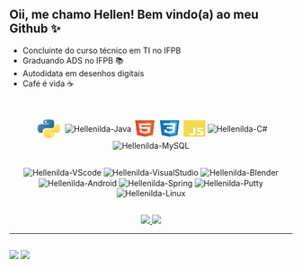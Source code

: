 ## Oii, me chamo Hellen! Bem vindo(a) ao meu Github ✨
- Concluinte do curso técnico em TI no IFPB
- Graduando ADS no IFPB 📚
- Autodidata em desenhos digitais
- Café é vida ☕️

##

<div align="center" id="linguagens"><br>
  <img align="center" alt="Hellenilda-Python" height="40" width="50" src="https://raw.githubusercontent.com/devicons/devicon/master/icons/python/python-original.svg">
  <img align="center" alt="Hellenilda-Java" height="40" width="50" src="https://cdn.jsdelivr.net/gh/devicons/devicon/icons/java/java-original.svg" />
  <img align="center" alt="Hellenilda-HTML" height="30" width="40" src="https://raw.githubusercontent.com/devicons/devicon/master/icons/html5/html5-original.svg">
  <img align="center" alt="Hellenilda-CSS" height="30" width="40" src="https://raw.githubusercontent.com/devicons/devicon/master/icons/css3/css3-original.svg">
  <img align="center" alt="Hellenilda-Js" height="30" width="40" src="https://raw.githubusercontent.com/devicons/devicon/master/icons/javascript/javascript-plain.svg">
  <img align="center" alt="Hellenilda-C#" height="40" width="40" src="https://cdn.jsdelivr.net/gh/devicons/devicon/icons/csharp/csharp-original.svg" />
  <img align="center" alt="Hellenilda-MySQL" height="50" width="60" src="https://simpleicons.org/icons/mysql.svg" />
</div>

##

<div align="center" id"IDEs+Afins">
  <img align="center" alt="Hellenilda-VScode" height="40" width="50" src="https://cdn.jsdelivr.net/gh/devicons/devicon/icons/vscode/vscode-original.svg" />
  <img align="center" alt="Hellenilda-VisualStudio" height="40" width="50" src="https://cdn.jsdelivr.net/gh/devicons/devicon/icons/visualstudio/visualstudio-plain.svg" />
  <img  align="center" alt="Hellenilda-Blender" height="40" width="50" src="https://cdn.jsdelivr.net/gh/devicons/devicon/icons/blender/blender-original.svg" />
  <img align="center" alt="Hellenilda-Android" height="40" width="50" src="https://cdn.jsdelivr.net/gh/devicons/devicon/icons/androidstudio/androidstudio-original.svg" />
  <img align="center" alt="Hellenilda-Spring" height="40" width="50" src="https://cdn.jsdelivr.net/gh/devicons/devicon/icons/spring/spring-original.svg" />
  <img align="center" alt="Hellenilda-Putty" height="40" width="50" src="https://cdn.jsdelivr.net/gh/devicons/devicon/icons/putty/putty-plain.svg" />
  <img align="center" alt="Hellenilda-Linux" height="40" width="50" src="https://cdn.jsdelivr.net/gh/devicons/devicon/icons/linux/linux-plain.svg" />
</div>

##

<div align="center" id="informacoesDoPerfil">
  <a href="https://github.com/Hellenilda">
    <img src="https://github-readme-stats-sigma-five.vercel.app/api?username=hellenilda&show_icons=true&theme=dracula&include_all_commits=true&count_private=true"/>  
    <img src="https://github-readme-stats-sigma-five.vercel.app/api/top-langs/?username=hellenilda&theme=dracula&line_height=40"/>
    <hr>
<!--     <a href="http://www.github.com/hellenilda"><img src="https://github-readme-activity-graph.cyclic.app/graph?username=hellenilda&bg_color=282a36&color=ffffff&line=ff6e96&point=ffffff&area_color=171717&area=true&hide_border=false&custom_title=GitHub%20Commits%20Graph" alt="GitHub Commits Graph" /></a> -->
  </a>
</div>

##

<div id="redesSociais"> 
  <a href="https://www.instagram.com/hellenilda.vbs/" target="_blank"><img src="https://img.shields.io/badge/-Instagram-%23E4405F?style=for-the-badge&logo=instagram&logoColor=white" target="_blank"></a>
  <a href="https://www.linkedin.com/in/hellen-lima-7098b8263/" target="_blank"><img src="https://img.shields.io/badge/-LinkedIn-%230077B5?style=for-the-badge&logo=linkedin&logoColor=white" target="_blank"></a>
  
</div>
